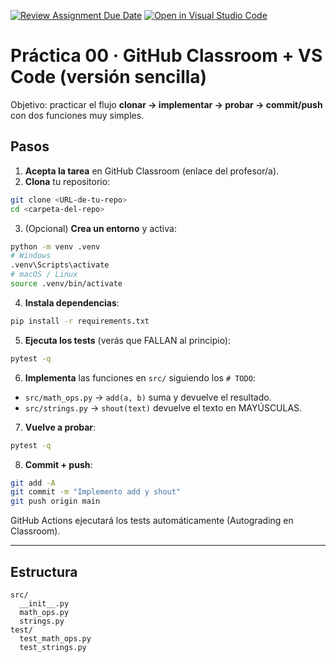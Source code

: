 [![Review Assignment Due Date](https://classroom.github.com/assets/deadline-readme-button-22041afd0340ce965d47ae6ef1cefeee28c7c493a6346c4f15d667ab976d596c.svg)](https://classroom.github.com/a/6Fb5sosR)
[![Open in Visual Studio Code](https://classroom.github.com/assets/open-in-vscode-2e0aaae1b6195c2367325f4f02e2d04e9abb55f0b24a779b69b11b9e10269abc.svg)](https://classroom.github.com/online_ide?assignment_repo_id=20769215&assignment_repo_type=AssignmentRepo)
# Práctica 00 · GitHub Classroom + VS Code (versión sencilla)

Objetivo: practicar el flujo **clonar → implementar → probar → commit/push** con dos funciones muy simples.

## Pasos

1) **Acepta la tarea** en GitHub Classroom (enlace del profesor/a).
2) **Clona** tu repositorio:
```bash
git clone <URL-de-tu-repo>
cd <carpeta-del-repo>
```
3) (Opcional) **Crea un entorno** y activa:
```bash
python -m venv .venv
# Windows
.venv\Scripts\activate
# macOS / Linux
source .venv/bin/activate
```
4) **Instala dependencias**:
```bash
pip install -r requirements.txt
```
5) **Ejecuta los tests** (verás que FALLAN al principio):
```bash
pytest -q
```
6) **Implementa** las funciones en `src/` siguiendo los `# TODO`:
- `src/math_ops.py` → `add(a, b)` suma y devuelve el resultado.
- `src/strings.py` → `shout(text)` devuelve el texto en MAYÚSCULAS.
7) **Vuelve a probar**:
```bash
pytest -q
```
8) **Commit + push**:
```bash
git add -A
git commit -m "Implemento add y shout"
git push origin main
```
GitHub Actions ejecutará los tests automáticamente (Autograding en Classroom).

---

## Estructura
```
src/
  __init__.py
  math_ops.py
  strings.py
test/
  test_math_ops.py
  test_strings.py
```
